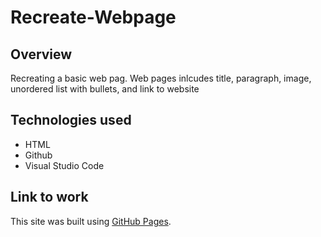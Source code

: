 # Recreate-Webpage

## Overview
Recreating a basic web pag. Web pages inlcudes title, paragraph, image, unordered list with bullets, and link to website


## Technologies used
* HTML
* Github
* Visual Studio Code


## Link to work
This site was built using [GitHub Pages]( https://ml042685.github.io/Recreate-Webpage/rusty.html).
